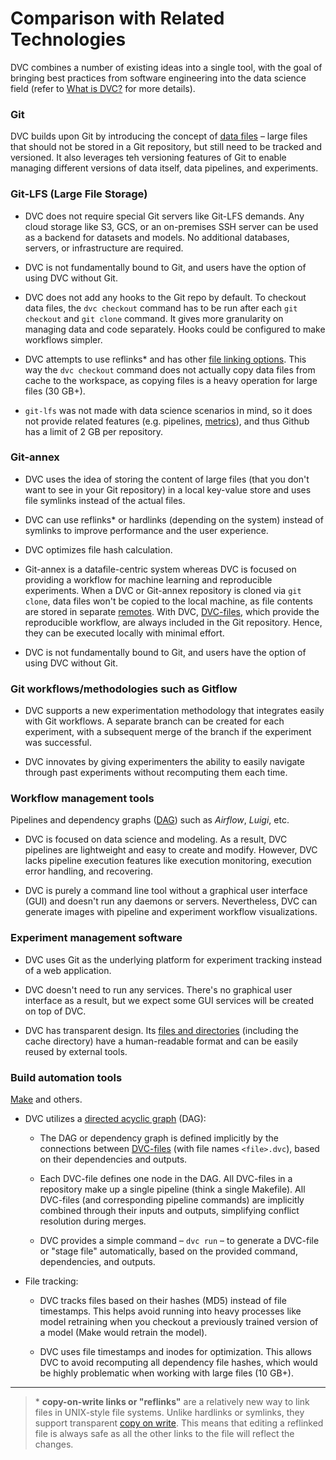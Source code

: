 # Comparison with Related Technologies

DVC combines a number of existing ideas into a single tool, with the goal of
bringing best practices from software engineering into the data science field
(refer to [What is DVC?](/doc/user-guide/what-is-dvc) for more details).

### Git

DVC builds upon Git by introducing the concept of
[data files](/doc/user-guide/basic-concepts#data-files) – large files that
should not be stored in a Git repository, but still need to be tracked and
versioned. It also leverages teh versioning features of Git to enable managing
different versions of data itself, data pipelines, and experiments.

### Git-LFS (Large File Storage)

- DVC does not require special Git servers like Git-LFS demands. Any cloud
  storage like S3, GCS, or an on-premises SSH server can be used as a backend
  for datasets and models. No additional databases, servers, or infrastructure
  are required.

- DVC is not fundamentally bound to Git, and users have the option of using DVC
  without Git.

- DVC does not add any hooks to the Git repo by default. To checkout data files,
  the `dvc checkout` command has to be run after each `git checkout` and
  `git clone` command. It gives more granularity on managing data and code
  separately. Hooks could be configured to make workflows simpler.

- DVC attempts to use reflinks\* and has other
  [file linking options](/doc/user-guide/large-dataset-optimization#file-link-types-for-the-dvc-cache).
  This way the `dvc checkout` command does not actually copy data files from
  <abbr>cache</abbr> to the <abbr>workspace</abbr>, as copying files is a heavy
  operation for large files (30 GB+).

- `git-lfs` was not made with data science scenarios in mind, so it does not
  provide related features (e.g. pipelines,
  [metrics](/doc/command-reference/metrics)), and thus Github has a limit of 2
  GB per repository.

### Git-annex

- DVC uses the idea of storing the content of large files (that you don't want
  to see in your Git repository) in a local key-value store and uses file
  symlinks instead of the actual files.

- DVC can use reflinks\* or hardlinks (depending on the system) instead of
  symlinks to improve performance and the user experience.

- DVC optimizes file hash calculation.

- Git-annex is a datafile-centric system whereas DVC is focused on providing a
  workflow for machine learning and reproducible experiments. When a DVC or
  Git-annex repository is cloned via `git clone`, data files won't be copied to
  the local machine, as file contents are stored in separate
  [remotes](/doc/command-reference/remote). With DVC,
  [DVC-files](/doc/user-guide/dvc-files-and-directories), which provide the
  reproducible workflow, are always included in the Git repository. Hence, they
  can be executed locally with minimal effort.

- DVC is not fundamentally bound to Git, and users have the option of using DVC
  without Git.

### Git workflows/methodologies such as Gitflow

- DVC supports a new experimentation methodology that integrates easily with Git
  workflows. A separate branch can be created for each experiment, with a
  subsequent merge of the branch if the experiment was successful.

- DVC innovates by giving experimenters the ability to easily navigate through
  past experiments without recomputing them each time.

### Workflow management tools

Pipelines and dependency graphs
([DAG](https://en.wikipedia.org/wiki/Directed_acyclic_graph)) such as _Airflow_,
_Luigi_, etc.

- DVC is focused on data science and modeling. As a result, DVC pipelines are
  lightweight and easy to create and modify. However, DVC lacks pipeline
  execution features like execution monitoring, execution error handling, and
  recovering.

- DVC is purely a command line tool without a graphical user interface (GUI) and
  doesn't run any daemons or servers. Nevertheless, DVC can generate images with
  pipeline and experiment workflow visualizations.

### Experiment management software

- DVC uses Git as the underlying platform for experiment tracking instead of a
  web application.

- DVC doesn't need to run any services. There's no graphical user interface as a
  result, but we expect some GUI services will be created on top of DVC.

- DVC has transparent design. Its
  [files and directories](/doc/user-guide/dvc-files-and-directories) (including
  the <abbr>cache</abbr> directory) have a human-readable format and can be
  easily reused by external tools.

### Build automation tools

[Make](https://www.gnu.org/software/make/) and others.

- DVC utilizes a
  [directed acyclic graph](https://en.wikipedia.org/wiki/Directed_acyclic_graph)
  (DAG):

  - The DAG or dependency graph is defined implicitly by the connections between
    [DVC-files](/doc/user-guide/dvc-files-and-directories) (with file names
    `<file>.dvc`), based on their dependencies and <abbr>outputs</abbr>.

  - Each DVC-file defines one node in the DAG. All DVC-files in a repository
    make up a single pipeline (think a single Makefile). All DVC-files (and
    corresponding pipeline commands) are implicitly combined through their
    inputs and outputs, simplifying conflict resolution during merges.

  - DVC provides a simple command – `dvc run` – to generate a DVC-file or "stage
    file" automatically, based on the provided command, dependencies, and
    outputs.

- File tracking:

  - DVC tracks files based on their hashes (MD5) instead of file timestamps.
    This helps avoid running into heavy processes like model retraining when you
    checkout a previously trained version of a model (Make would retrain the
    model).

  - DVC uses file timestamps and inodes for optimization. This allows DVC to
    avoid recomputing all dependency file hashes, which would be highly
    problematic when working with large files (10 GB+).

---

> \* **copy-on-write links or "reflinks"** are a relatively new way to link
> files in UNIX-style file systems. Unlike hardlinks or symlinks, they support
> transparent [copy on write](https://en.wikipedia.org/wiki/Copy-on-write). This
> means that editing a reflinked file is always safe as all the other links to
> the file will reflect the changes.
